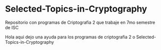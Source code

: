# Selected-Topics-in-Cryptography
Repositorio con programas de Criptografia 2 que trabaje en 7mo semestre de ISC

Hola aqui dejo una ayuda para los programas de criptografia 2 o Selected-Topics-in-Cryptography
